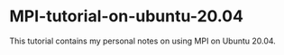# MPI-tutorial-on-ubuntu-20.04
<p><p>
  This tutorial contains my personal notes on using MPI on Ubuntu 20.04. 
  
